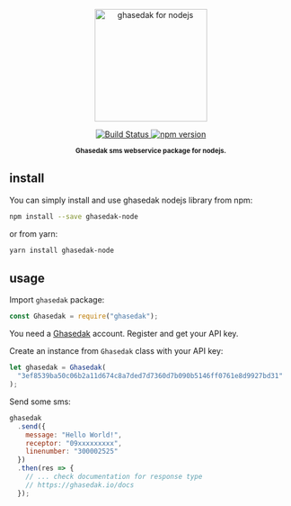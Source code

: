 <p align="center">
    <img src="media/g4n.png"
         height="200" alt="ghasedak for nodejs">
</p>

<p align="center">
  <a href="https://travis-ci.org/ghasedakapi/ghasedak-node">
    <img src="https://travis-ci.org/ghasedakapi/ghasedak-node.svg?branch=master"
         alt="Build Status">
  </a>
  <a href="https://www.npmjs.com/package/ghasedak">
    <img src="https://badge.fury.io/js/ghasedak.svg"
         alt="npm version">
  </a>
</p>
<p align="center"><sup><strong> Ghasedak sms webservice package for nodejs. </strong></sup></p>

## install

You can simply install and use ghasedak nodejs library from npm:

```sh
npm install --save ghasedak-node
```

or from yarn:

```sh
yarn install ghasedak-node
```

## usage

Import `ghasedak` package:

```javascript
const Ghasedak = require("ghasedak");
```

You need a [Ghasedak](https://ghasedak.io) account. Register and get your API key.

Create an instance from `Ghasedak` class with your API key:

```javascript
let ghasedak = Ghasedak(
  "3ef8539ba50c06b2a11d674c8a7ded7d7360d7b090b5146ff0761e8d9927bd31"
);
```

Send some sms:

```javascript
ghasedak
  .send({
    message: "Hello World!",
    receptor: "09xxxxxxxxx",
    linenumber: "300002525"
  })
  .then(res => {
    // ... check documentation for response type
    // https://ghasedak.io/docs
  });
```
